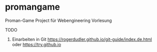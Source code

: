 # promangame
Proman-Game Project für Webengineering Vorlesung

TODO

1. Einarbeiten in Git https://rogerdudler.github.io/git-guide/index.de.html oder https://try.github.io
